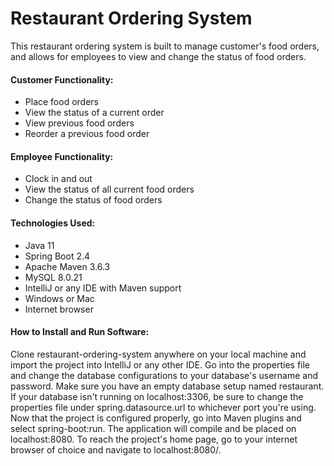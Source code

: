 # Restaurant Ordering System

This restaurant ordering system is built to manage customer's food orders, and allows for employees to view and change the status of food orders. <br>

#### Customer Functionality: 
* Place food orders 
* View the status of a current order 
* View previous food orders
* Reorder a previous food order

#### Employee Functionality:
* Clock in and out
* View the status of all current food orders
* Change the status of food orders 

#### Technologies Used:
* Java 11
* Spring Boot 2.4
* Apache Maven 3.6.3
* MySQL 8.0.21
* IntelliJ or any IDE with Maven support
* Windows or Mac
* Internet browser

#### How to Install and Run Software:
Clone restaurant-ordering-system anywhere on your local machine and import the project into IntelliJ or any other IDE. Go into the properties file and change the database configurations to your database's username and password. Make sure you have an empty database setup named restaurant. If your database isn't running on localhost:3306, be sure to change the properties file under spring.datasource.url to whichever port you're using. Now that the project is configured properly, go into Maven plugins and select spring-boot:run. The application will compile and be placed on localhost:8080. To reach the project's home page, go to your internet browser of choice and navigate to localhost:8080/.
